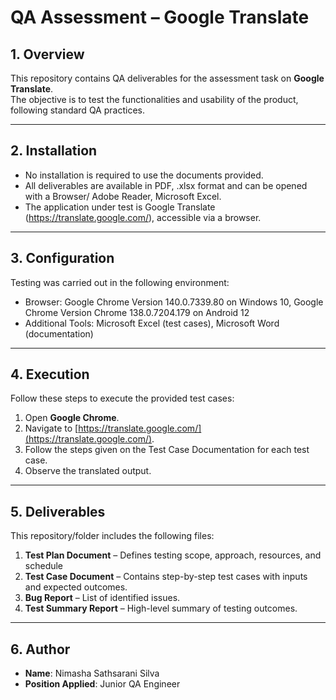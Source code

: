 # QA Assessment – Google Translate

## 1. Overview
This repository contains QA deliverables for the assessment task on **Google Translate**.  
The objective is to test the functionalities and usability of the product, following standard QA practices.  

---

## 2. Installation
- No installation is required to use the documents provided. 
- All deliverables are available in PDF, .xlsx format and can be opened with a Browser/ Adobe Reader, Microsoft Excel. 
- The application under test is Google Translate (https://translate.google.com/), accessible via a browser. 

---

## 3. Configuration
Testing was carried out in the following environment: 
- Browser: Google Chrome Version 140.0.7339.80 on Windows 10, Google Chrome 
Version Chrome 138.0.7204.179 on Android 12 
- Additional Tools: Microsoft Excel (test cases), Microsoft Word (documentation)

---

## 4. Execution
Follow these steps to execute the provided test cases:

1. Open **Google Chrome**.
2. Navigate to [https://translate.google.com/](https://translate.google.com/).
3. Follow the steps given on the Test Case Documentation for each test case.
4. Observe the translated output.

---

## 5. Deliverables
This repository/folder includes the following files:
1. **Test Plan Document** – Defines testing scope, approach, resources, and schedule
2. **Test Case Document** –  Contains step-by-step test cases with inputs and expected outcomes.
3. **Bug Report** – List of identified issues.
4. **Test Summary Report** – High-level summary of testing outcomes.

---

## 6. Author
- **Name**: Nimasha Sathsarani Silva  
- **Position Applied**: Junior QA Engineer

